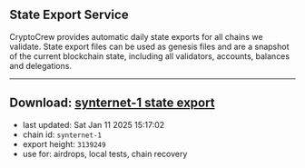 ## State Export Service
CryptoCrew provides automatic daily state exports for all chains we validate. State export files can be used as genesis files and are a snapshot of the current blockchain state, including all validators, accounts, balances and delegations.

---
**Download: [synternet-1 state export](https://dl-eu2.ccvalidators.com/SERVICE/synternet/synternet-1_export_3139249.json)**
---

- last updated: Sat Jan 11 2025 15:17:02
- chain id: `synternet-1`
- export height: `3139249`
- use for: airdrops, local tests, chain recovery
